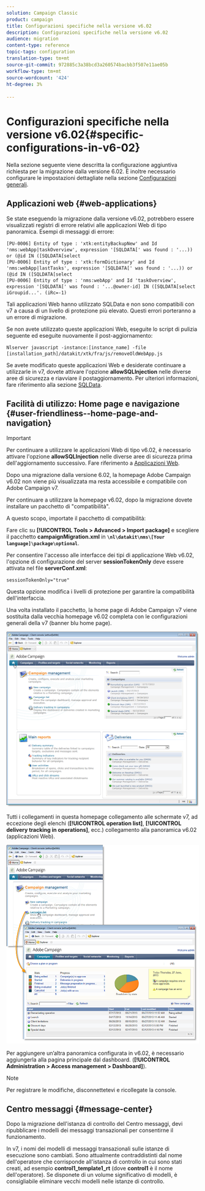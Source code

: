 ```yaml
---
solution: Campaign Classic
product: campaign
title: Configurazioni specifiche nella versione v6.02
description: Configurazioni specifiche nella versione v6.02
audience: migration
content-type: reference
topic-tags: configuration
translation-type: tm+mt
source-git-commit: 972885c3a38bcd3a260574bacbb3f507e11ae05b
workflow-type: tm+mt
source-wordcount: '424'
ht-degree: 3%

---
```



# Configurazioni specifiche nella versione v6.02{#specific-configurations-in-v6-02}

Nella sezione seguente viene descritta la configurazione aggiuntiva richiesta per la migrazione dalla versione 6.02. È inoltre necessario configurare le impostazioni dettagliate nella sezione [Configurazioni generali](../../migration/using/general-configurations.md).

## Applicazioni web {#web-applications}

Se state eseguendo la migrazione dalla versione v6.02, potrebbero essere visualizzati registri di errore relativi alle applicazioni Web di tipo panoramica. Esempi di messaggi di errore:

```
[PU-0006] Entity of type : 'xtk:entityBackupNew' and Id 'nms:webApp|taskOverview', expression '[SQLDATA[' was found : '...)) or (@id IN ([SQLDATA[select 
[PU-0006] Entity of type : 'xtk:formDictionary' and Id 'nms:webApp|lastTasks', expression '[SQLDATA[' was found : '...)) or (@id IN ([SQLDATA[select 
[PU-0006] Entity of type : 'nms:webApp' and Id 'taskOverview', expression '[SQLDATA[' was found : '...@owner-id] IN ([SQLDATA[select iGroupid...'. (iRc=-1)
```

Tali applicazioni Web hanno utilizzato SQLData e non sono compatibili con v7 a causa di un livello di protezione più elevato. Questi errori porteranno a un errore di migrazione.

Se non avete utilizzato queste applicazioni Web, eseguite lo script di pulizia seguente ed eseguite nuovamente il post-aggiornamento:

```
Nlserver javascript -instance:[instance_name] -file [installation_path]/datakit/xtk/fra/js/removeOldWebApp.js
```

Se avete modificato queste applicazioni Web e desiderate continuare a utilizzarle in v7, dovete attivare l&#39;opzione **allowSQLInjection** nelle diverse aree di sicurezza e riavviare il postaggiornamento. Per ulteriori informazioni, fare riferimento alla sezione [SQLData](../../migration/using/general-configurations.md#sqldata).

## Facilità di utilizzo: Home page e navigazione {#user-friendliness--home-page-and-navigation}

>[!IMPORTANT]
>
>Per continuare a utilizzare le applicazioni Web di tipo v6.02, è necessario attivare l&#39;opzione **allowSQLInjection** nelle diverse aree di sicurezza prima dell&#39;aggiornamento successivo. Fare riferimento a [Applicazioni Web](#web-applications).

Dopo una migrazione dalla versione 6.02, la homepage  Adobe Campaign v6.02 non viene più visualizzata ma resta accessibile e compatibile con  Adobe Campaign v7.

Per continuare a utilizzare la homepage v6.02, dopo la migrazione dovete installare un pacchetto di &quot;compatibilità&quot;.

A questo scopo, importate il pacchetto di compatibilità:

Fare clic su **[!UICONTROL Tools > Advanced > Import package]** e scegliere il pacchetto **campaignMigration.xml** in **`\nl\datakit\nms\[Your language]\package\optional`**.

Per consentire l&#39;accesso alle interfacce dei tipi di applicazione Web v6.02, l&#39;opzione di configurazione del server **sessionTokenOnly** deve essere attivata nel file **serverConf.xml**:

```
sessionTokenOnly="true"
```

Questa opzione modifica i livelli di protezione per garantire la compatibilità dell&#39;interfaccia.

Una volta installato il pacchetto, la home page di  Adobe Campaign v7 viene sostituita dalla vecchia homepage v6.02 completa con le configurazioni generali della v7 (banner blu home page).

![](assets/dashboards.png)

Tutti i collegamenti in questa homepage collegamento alle schermate v7, ad eccezione degli elenchi (**[!UICONTROL operation list]**, **[!UICONTROL delivery tracking in operations]**, ecc.) collegamento alla panoramica v6.02 (applicazioni Web).

![](assets/dashboards2.png)

Per aggiungere un’altra panoramica configurata in v6.02, è necessario aggiungerla alla pagina principale dal dashboard. (**[!UICONTROL Administration > Access management > Dashboard]**).

>[!NOTE]
>
>Per registrare le modifiche, disconnettetevi e ricollegate la console.

## Centro messaggi {#message-center}

Dopo la migrazione dell&#39;istanza di controllo del Centro messaggi, devi ripubblicare i modelli dei messaggi transazionali per consentirne il funzionamento.

In v7, i nomi dei modelli di messaggi transazionali sulle istanze di esecuzione sono cambiati. Sono attualmente contraddistinti dal nome dell&#39;operatore che corrisponde all&#39;istanza di controllo in cui sono stati creati, ad esempio **control1_template1_rt** (dove **control1** è il nome dell&#39;operatore). Se disponete di un volume significativo di modelli, è consigliabile eliminare vecchi modelli nelle istanze di controllo.
